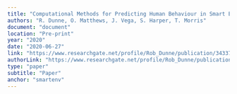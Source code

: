 ```yaml
---
title: "Computational Methods for Predicting Human Behaviour in Smart Environments"
authors: "R. Dunne, O. Matthews, J. Vega, S. Harper, T. Morris"
document: "document"
location: "Pre-print"
year: "2020"
date: "2020-06-27"
link: "https://www.researchgate.net/profile/Rob_Dunne/publication/343376349_Computational_Methods_for_Predicting_Human_Behaviour_in_Smart_Environments/links/5f25c88b458515b729fb3856/Computational-Methods-for-Predicting-Human-Behaviour-in-Smart-Environments.pdf"
authorLink: "https://www.researchgate.net/profile/Rob_Dunne/publication/343376349_Computational_Methods_for_Predicting_Human_Behaviour_in_Smart_Environments/links/5f25c88b458515b729fb3856/Computational-Methods-for-Predicting-Human-Behaviour-in-Smart-Environments.pdf"
type: "paper"
subtitle: "Paper"
anchor: "smartenv"
---
```

